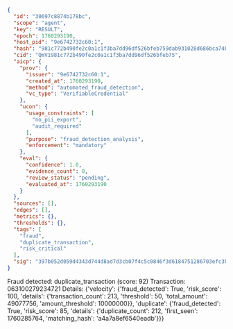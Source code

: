 ```json
{
  "id": "30697c8874b178bc",
  "scope": "agent",
  "key": "RESULT",
  "epoch": 1760293190,
  "host_pid": "9e6742732c60:1",
  "hash": "981c772b490fe2c0a1c1f3ba7dd96df526bfeb759dab931028d686bca74bcffa",
  "cid": "QmV1981c772b490fe2c0a1c1f3ba7dd96df526bfeb75",
  "aicp": {
    "prov": {
      "issuer": "9e6742732c60:1",
      "created_at": 1760293190,
      "method": "automated_fraud_detection",
      "vc_type": "VerifiableCredential"
    },
    "ucon": {
      "usage_constraints": [
        "no_pii_export",
        "audit_required"
      ],
      "purpose": "fraud_detection_analysis",
      "enforcement": "mandatory"
    },
    "eval": {
      "confidence": 1.0,
      "evidence_count": 0,
      "review_status": "pending",
      "evaluated_at": 1760293190
    }
  },
  "sources": [],
  "edges": [],
  "metrics": {},
  "thresholds": {},
  "tags": [
    "fraud",
    "duplicate_transaction",
    "risk_critical"
  ],
  "sig": "397b052d059d4343d744d8ad7d3cb07f4c5c0846f3d6184751286703efc3b923"
}
```

Fraud detected: duplicate_transaction (score: 92)
Transaction: 063100279234721
Details: {'velocity': {'fraud_detected': True, 'risk_score': 100, 'details': {'transaction_count': 213, 'threshold': 50, 'total_amount': 49077756, 'amount_threshold': 10000000}}, 'duplicate': {'fraud_detected': True, 'risk_score': 85, 'details': {'duplicate_count': 212, 'first_seen': 1760285764, 'matching_hash': 'a4a7a8ef6540eadb'}}}